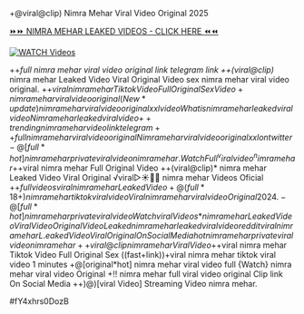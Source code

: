 +@viral@clip) Nimra Mehar Viral Video Original 2025


[⏩⏩ NIMRA MEHAR LEAKED VIDEOS - CLICK HERE ⏪⏪](https://mov24.shop/watch/nimra+mehar)

[![WATCH Videos](https://i.imgur.com/dJHk4Zq.gif)](https://mov24.shop/watch/nimra+mehar)




























++*full nimra mehar viral video original link telegram link
++(viral@clip)* nimra mehar Leaked Video Viral Original Video
sex nimra mehar viral video original. +$+viral nimra mehar Tiktok Video Full Original Sex Video +nimra mehar viral video original (New*update) nimra mehar viral video original xxl
video What is nimra mehar leaked viral video
Nimra mehar leaked viral video {++trending} nimra mehar video link telegram ++full nimra mehar viral video original  Nimra mehar viral video original xxl on twitter
-@[full*hot] nimra mehar private viral video nimra mehar. Watch Full ^viralvideo^ nimra mehar +$+viral nimra mehar Full Original Video ++(viral@clip)* nimra mehar Leaked Video Viral Original ️√viral▷☀️👄💥 nimra mehar Videos Oficial +$+full videos viral nimra mehar Leaked Video
+@(full*18+) nimra mehar tiktok viral video
{Viral} nimra mehar viral video Original 2024. -@[full*hot] nimra mehar private viral video {Watch viral Videos*} nimra mehar Leaked Video Viral Video Original Video Leaked nimra mehar leaked viral video reddit
viral nimra mehar L.eaked Video Viral Original On Social Media
hot nimra mehar private viral video nimra mehar ++viral@clip nimra mehar Viral Video +$+viral nimra mehar Tiktok Video Full Original Sex ((fast+link))+viral nimra mehar tiktok viral video 1 minutes +@[original*hot] nimra mehar viral video full {Watch} nimra mehar viral video Original +!! nimra mehar full viral video original Clip link On Social Media
++)@)[viral Video] Streaming Video nimra mehar.


#fY4xhrs0DozB